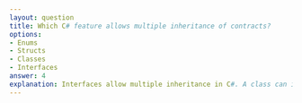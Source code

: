 ```yaml
---
layout: question
title: Which C# feature allows multiple inheritance of contracts?
options:
- Enums
- Structs
- Classes
- Interfaces
answer: 4
explanation: Interfaces allow multiple inheritance in C#. A class can implement multiple interfaces, inheriting their contracts (method signatures) but not implementation, providing flexibility in design.
---
```


